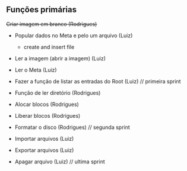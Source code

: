 ## Funções primárias
~~Criar imagem em branco (Rodrigues)~~
- Popular dados no Meta e pelo um arquivo (Luiz)
  - create and insert file
- Ler a imagem (abrir a imagem) (Luiz)
- Ler o Meta (Luiz)
- Fazer a função de listar as entradas do Root (Luiz)
// primeira sprint

- Função de ler diretório  (Rodrigues)
- Alocar blocos (Rodrigues)
- Liberar blocos (Rodrigues)
- Formatar o disco (Rodrigues)
// segunda sprint 

- Importar arquivos (Luiz)
- Exportar arquivos (Luiz)
- Apagar arquivo (Luiz)
// ultima sprint
 






